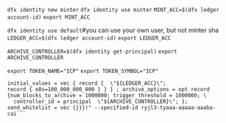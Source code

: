 
```dfx identity new minter```
```dfx identity use minter```
```MINT_ACC=$(dfx ledger account-id)```
```export MINT_ACC```


```dfx identity use default```#you can use your own user, but not minter sha
```LEDGER_ACC=$(dfx ledger account-id)```
```export LEDGER_ACC```


```ARCHIVE_CONTROLLER=$(dfx identity get-principal)```
```export ARCHIVE_CONTROLLER```


```export TOKEN_NAME="ICP"```
```export TOKEN_SYMBOL="ICP"```


```dfx deploy icp_ledger --argument "(variant {Init =record {minting_account = \"${MINT_ACC}\";
initial_values = vec { record {  \"${LEDGER_ACC}\";
record { e8s=100_000_000_000 } } } ; archive_options = opt record {num_blocks_to_archive = 1000000; trigger_threshold = 1000000; \
  controller_id = principal  \"${ARCHIVE_CONTROLLER}\"; }; send_whitelist = vec {}}})" --specified-id ryjl3-tyaaa-aaaaa-aaaba-cai```